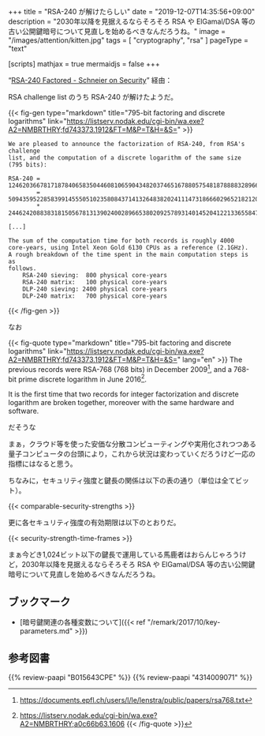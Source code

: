 +++
title = "RSA-240 が解けたらしい"
date =  "2019-12-07T14:35:56+09:00"
description = "2030年以降を見据えるならそろそろ RSA や ElGamal/DSA 等の古い公開鍵暗号について見直しを始めるべきなんだろうね。"
image = "/images/attention/kitten.jpg"
tags = [ "cryptography", "rsa" ]
pageType = "text"

[scripts]
  mathjax = true
  mermaidjs = false
+++

“[RSA-240 Factored - Schneier on Security](https://www.schneier.com/blog/archives/2019/12/rsa-240_factore.html)” 経由：

RSA challenge list のうち RSA-240 が解けたようだ。

{{< fig-gen type="markdown" title="795-bit factoring and discrete logarithms" link="https://listserv.nodak.edu/cgi-bin/wa.exe?A2=NMBRTHRY;fd743373.1912&FT=M&P=T&H=&S=" >}}

```
We are pleased to announce the factorization of RSA-240, from RSA's challenge
list, and the computation of a discrete logarithm of the same size (795 bits):

RSA-240 = 124620366781718784065835044608106590434820374651678805754818788883289666801188210855036039570272508747509864768438458621054865537970253930571891217684318286362846948405301614416430468066875699415246993185704183030512549594371372159029236099
        = 509435952285839914555051023580843714132648382024111473186660296521821206469746700620316443478873837606252372049619334517
        * 244624208838318150567813139024002896653802092578931401452041221336558477095178155258218897735030590669041302045908071447

[...]

The sum of the computation time for both records is roughly 4000
core-years, using Intel Xeon Gold 6130 CPUs as a reference (2.1GHz).
A rough breakdown of the time spent in the main computation steps is as
follows.
    RSA-240 sieving:  800 physical core-years
    RSA-240 matrix:   100 physical core-years
    DLP-240 sieving: 2400 physical core-years
    DLP-240 matrix:   700 physical core-years
```

{{< /fig-gen >}}

なお

{{< fig-quote type="markdown" title="795-bit factoring and discrete logarithms" link="https://listserv.nodak.edu/cgi-bin/wa.exe?A2=NMBRTHRY;fd743373.1912&FT=M&P=T&H=&S=" lang="en" >}}
The previous records were RSA-768 (768 bits) in December 2009[^rsa2], and a 768-bit prime discrete logarithm in June 2016[^rsa3].

It is the first time that two records for integer factorization and discrete
logarithm are broken together, moreover with the same hardware and software.

[^rsa2]: https://documents.epfl.ch/users/l/le/lenstra/public/papers/rsa768.txt
[^rsa3]: https://listserv.nodak.edu/cgi-bin/wa.exe?A2=NMBRTHRY;a0c66b63.1606
{{< /fig-quote >}}

だそうな

まぁ，クラウド等を使った安価な分散コンピューティングや実用化されつつある量子コンピュータの台頭により，これから状況は変わっていくだろうけど一応の指標にはなると思う。

ちなみに，セキュリティ強度と鍵長の関係は以下の表の通り（単位は全てビット）。

{{< comparable-security-strengths >}} <!-- 要 MathJax -->

更に各セキュリティ強度の有効期限は以下のとおりだ。

{{< security-strength-time-frames >}} <!-- 要 MathJax -->

まぁ今どき1,024ビット以下の鍵長で運用している馬鹿者はおらんじゃろうけど，2030年以降を見据えるならそろそろ RSA や ElGamal/DSA 等の古い公開鍵暗号について見直しを始めるべきなんだろうね。

## ブックマーク

- [暗号鍵関連の各種変数について]({{< ref "/remark/2017/10/key-parameters.md" >}})

## 参考図書

{{% review-paapi "B015643CPE" %}} <!-- 暗号技術入門 第3版 -->
{{% review-paapi "4314009071" %}} <!-- 暗号化 プライバシーを救った反乱者たち -->
